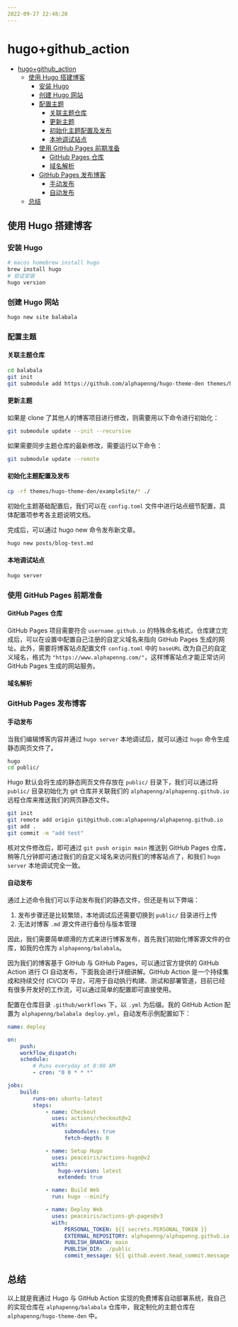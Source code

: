 ```yaml
---
2022-09-27 22:48:28
---
```


# hugo+github_action

- [hugo+github\_action](#hugogithub_action)
  - [使用 Hugo 搭建博客](#使用-hugo-搭建博客)
    - [安装 Hugo](#安装-hugo)
    - [创建 Hugo 网站](#创建-hugo-网站)
    - [配置主题](#配置主题)
      - [关联主题仓库](#关联主题仓库)
      - [更新主题](#更新主题)
      - [初始化主题配置及发布](#初始化主题配置及发布)
      - [本地调试站点](#本地调试站点)
    - [使用 GitHub Pages 前期准备](#使用-github-pages-前期准备)
      - [GitHub Pages 仓库](#github-pages-仓库)
      - [域名解析](#域名解析)
    - [GitHub Pages 发布博客](#github-pages-发布博客)
      - [手动发布](#手动发布)
      - [自动发布](#自动发布)
  - [总结](#总结)

## 使用 Hugo 搭建博客

### 安装 Hugo

```bash
# macos homebrew install hugo
brew install hugo
# 验证安装
hugo version
```

### 创建 Hugo 网站

```bash
hugo new site balabala
```

### 配置主题

#### 关联主题仓库

```bash
cd balabala
git init
git submodule add https://github.com/alphapenng/hugo-theme-den themes/hugo-theme-den
```

#### 更新主题

如果是 clone 了其他人的博客项目进行修改，则需要用以下命令进行初始化：

```bash
git submodule update --init --recursive
```

如果需要同步主题仓库的最新修改，需要运行以下命令：

```bash
git submodule update --remote
```

#### 初始化主题配置及发布

```bash
cp -rf themes/hugo-theme-den/exampleSite/* ./
```

初始化主题基础配置后，我们可以在 `config.toml` 文件中进行站点细节配置，具体配置项参考各主题说明文档。

完成后，可以通过 hugo new 命令发布新文章。

```bash
hugo new posts/blog-test.md
```

#### 本地调试站点

```bash
hugo server
```

### 使用 GitHub Pages 前期准备

#### GitHub Pages 仓库

GitHub Pages 项目需要符合 `username.github.io` 的特殊命名格式，仓库建立完成后，可以在设置中配置自己注册的自定义域名来指向 GitHub Pages 生成的网址。此外，需要将博客站点配置文件 `config.toml` 中的 `baseURL` 改为自己的自定义域名，格式为 `"https://www.alphapenng.com/"`，这样博客站点才能正常访问 GitHub Pages 生成的网站服务。

#### 域名解析

### GitHub Pages 发布博客

#### 手动发布

当我们编辑博客内容并通过 `hugo server` 本地调试后，就可以通过 `hugo` 命令生成静态网页文件了。

```bash
hugo
cd public/
```

Hugo 默认会将生成的静态网页文件存放在 `public/` 目录下，我们可以通过将 `public/` 目录初始化为 git 仓库并关联我们的 `alphapenng/alphapenng.github.io` 远程仓库来推送我们的网页静态文件。

```bash
git init
git remote add origin git@github.com:alphapenng/alphapenng.github.io
git add .
git commit -m "add test"
```

核对文件修改后，即可通过 `git push origin main` 推送到 GitHub Pages 仓库，稍等几分钟即可通过我们的自定义域名来访问我们的博客站点了，和我们 `hugo server` 本地调试完全一致。

#### 自动发布

通过上述命令我们可以手动发布我们的静态文件，但还是有以下弊端：

1. 发布步骤还是比较繁琐，本地调试后还需要切换到 `public/` 目录进行上传
2. 无法对博客 `.md` 源文件进行备份与版本管理

因此，我们需要简单顺滑的方式来进行博客发布，首先我们初始化博客源文件的仓库，如我的仓库为 `alphapenng/balabala`。

因为我们的博客基于 GitHub 与 GitHub Pages，可以通过官方提供的 GitHub Action 进行 CI 自动发布，下面我会进行详细讲解。GitHub Action 是一个持续集成和持续交付 (CI/CD) 平台，可用于自动执行构建、测试和部署管道，目前已经有很多开发好的工作流，可以通过简单的配置即可直接使用。

配置在仓库目录 `.github/workflows` 下，以 `.yml` 为后缀。我的 GitHub Action 配置为 `alphapenng/balabala deploy.yml`，自动发布示例配置如下：

```yaml
name: deploy

on:
    push:
    workflow_dispatch:
    schedule:
        # Runs everyday at 8:00 AM
        - cron: "0 0 * * *"

jobs:
    build:
        runs-on: ubuntu-latest
        steps:
            - name: Checkout
              uses: actions/checkout@v2
              with:
                  submodules: true
                  fetch-depth: 0

            - name: Setup Hugo
              uses: peaceiris/actions-hugo@v2
              with:
                hugo-version: latest
                extended: true

            - name: Build Web
              run: hugo --minify

            - name: Deploy Web
              uses: peaceiris/actions-gh-pages@v3
              with:
                  PERSONAL_TOKEN: ${{ secrets.PERSONAL_TOKEN }}
                  EXTERNAL_REPOSITORY: alphapenng/alphapenng.github.io
                  PUBLISH_BRANCH: main
                  PUBLISH_DIR: ./public
                  commit_message: ${{ github.event.head_commit.message }}
```

## 总结

以上就是我通过 Hugo 与 GitHub Action 实现的免费博客自动部署系统，我自己的实现仓库在 `alphapenng/balabala` 仓库中，我定制化的主题仓库在 `alphapenng/hugo-theme-den` 中。
